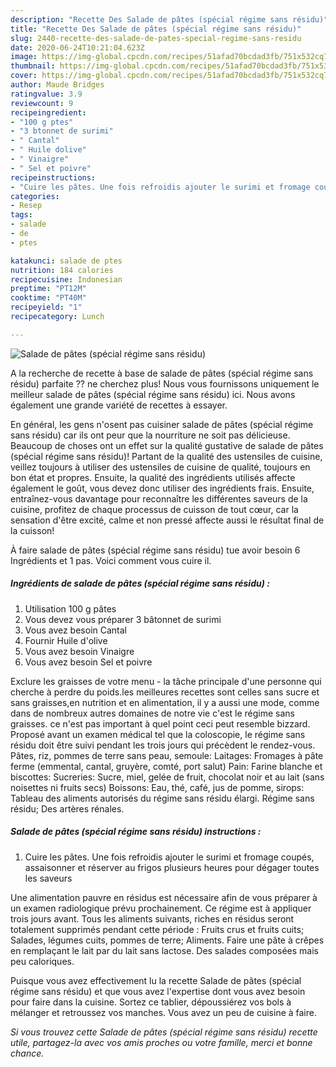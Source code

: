 ```yaml
---
description: "Recette Des Salade de pâtes (spécial régime sans résidu)"
title: "Recette Des Salade de pâtes (spécial régime sans résidu)"
slug: 2440-recette-des-salade-de-pates-special-regime-sans-residu
date: 2020-06-24T10:21:04.623Z
image: https://img-global.cpcdn.com/recipes/51afad70bcdad3fb/751x532cq70/salade-de-pates-special-regime-sans-residu-photo-principale-de-la-recette.jpg
thumbnail: https://img-global.cpcdn.com/recipes/51afad70bcdad3fb/751x532cq70/salade-de-pates-special-regime-sans-residu-photo-principale-de-la-recette.jpg
cover: https://img-global.cpcdn.com/recipes/51afad70bcdad3fb/751x532cq70/salade-de-pates-special-regime-sans-residu-photo-principale-de-la-recette.jpg
author: Maude Bridges
ratingvalue: 3.9
reviewcount: 9
recipeingredient:
- "100 g ptes"
- "3 btonnet de surimi"
- " Cantal"
- " Huile dolive"
- " Vinaigre"
- " Sel et poivre"
recipeinstructions:
- "Cuire les pâtes. Une fois refroidis ajouter le surimi et fromage coupés, assaisonner et réserver au frigos plusieurs heures pour dégager toutes les saveurs"
categories:
- Resep
tags:
- salade
- de
- ptes

katakunci: salade de ptes 
nutrition: 184 calories
recipecuisine: Indonesian
preptime: "PT12M"
cooktime: "PT40M"
recipeyield: "1"
recipecategory: Lunch

---
```



![Salade de pâtes (spécial régime sans résidu)](https://img-global.cpcdn.com/recipes/51afad70bcdad3fb/751x532cq70/salade-de-pates-special-regime-sans-residu-photo-principale-de-la-recette.jpg)

A la recherche de recette à base de salade de pâtes (spécial régime sans résidu) parfaite ?? ne cherchez plus! Nous vous fournissons uniquement le meilleur salade de pâtes (spécial régime sans résidu) ici. Nous avons également une grande variété de recettes à essayer.

En général, les gens n'osent pas cuisiner salade de pâtes (spécial régime sans résidu) car ils ont peur que la nourriture ne soit pas délicieuse. Beaucoup de choses ont un effet sur la qualité gustative de salade de pâtes (spécial régime sans résidu)! Partant de la qualité des ustensiles de cuisine, veillez toujours à utiliser des ustensiles de cuisine de qualité, toujours en bon état et propres. Ensuite, la qualité des ingrédients utilisés affecte également le goût, vous devez donc utiliser des ingrédients frais. Ensuite, entraînez-vous davantage pour reconnaître les différentes saveurs de la cuisine, profitez de chaque processus de cuisson de tout cœur, car la sensation d'être excité, calme et non pressé affecte aussi le résultat final de la cuisson!

<!--inarticleads1-->

À faire salade de pâtes (spécial régime sans résidu) tue avoir besoin 6 Ingrédients et 1 pas. Voici comment vous cuire il.

##### Ingrédients de salade de pâtes (spécial régime sans résidu) :

1. Utilisation 100 g pâtes
1. Vous devez vous préparer 3 bâtonnet de surimi
1. Vous avez besoin  Cantal
1. Fournir  Huile d&#39;olive
1. Vous avez besoin  Vinaigre
1. Vous avez besoin  Sel et poivre


Exclure les graisses de votre menu - la tâche principale d&#39;une personne qui cherche à perdre du poids.les meilleures recettes sont celles sans sucre et sans graisses,en nutrition et en alimentation, il y a aussi une mode, comme dans de nombreux autres domaines de notre vie c&#39;est le régime sans graisses. ce n&#39;est pas important à quel point ceci peut resemble bizzard. Proposé avant un examen médical tel que la coloscopie, le régime sans résidu doit être suivi pendant les trois jours qui précèdent le rendez-vous. Pâtes, riz, pommes de terre sans peau, semoule: Laitages: Fromages à pâte ferme (emmental, cantal, gruyère, comté, port salut) Pain: Farine blanche et biscottes: Sucreries: Sucre, miel, gelée de fruit, chocolat noir et au lait (sans noisettes ni fruits secs) Boissons: Eau, thé, café, jus de pomme, sirops: Tableau des aliments autorisés du régime sans résidu élargi. Régime sans résidu; Des artères rénales. 

<!--inarticleads2-->

##### Salade de pâtes (spécial régime sans résidu) instructions :

1. Cuire les pâtes. Une fois refroidis ajouter le surimi et fromage coupés, assaisonner et réserver au frigos plusieurs heures pour dégager toutes les saveurs


Une alimentation pauvre en résidus est nécessaire afin de vous préparer à un examen radiologique prévu prochainement. Ce régime est à appliquer trois jours avant. Tous les aliments suivants, riches en résidus seront totalement supprimés pendant cette période : Fruits crus et fruits cuits; Salades, légumes cuits, pommes de terre; Aliments. Faire une pâte à crêpes en remplaçant le lait par du lait sans lactose. Des salades composées mais peu caloriques. 

<!--inarticleads1-->

<p>
Puisque vous avez effectivement lu la recette Salade de pâtes (spécial régime sans résidu) et que vous avez l'expertise dont vous avez besoin pour faire dans la cuisine. Sortez ce tablier, dépoussiérez vos bols à mélanger et retroussez vos manches. Vous avez un peu de cuisine à faire.
</p>

<p>
<i>Si vous trouvez cette Salade de pâtes (spécial régime sans résidu) recette utile, partagez-la avec vos amis proches ou votre famille, merci et bonne chance.</i>
</p>

